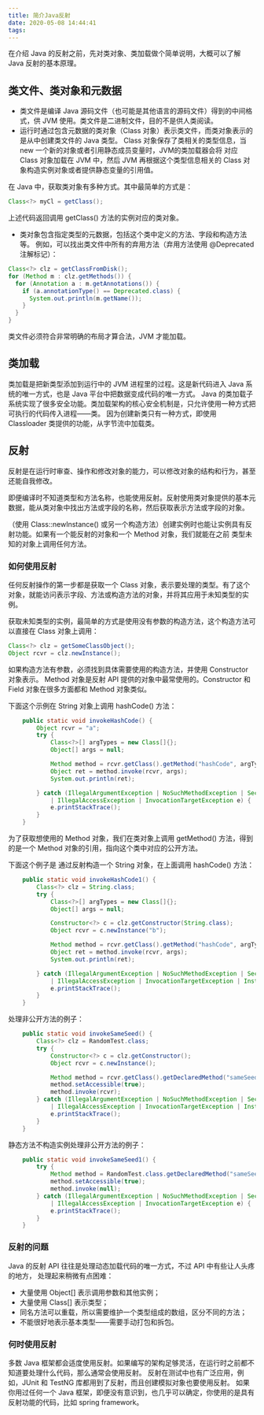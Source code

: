 ```yaml
---
title: 简介Java反射
date: 2020-05-08 14:44:41
tags:
---
```


在介绍 Java 的反射之前，先对类对象、类加载做个简单说明，大概可以了解 Java 反射的基本原理。

## 类文件、类对象和元数据

* 类文件是编译 Java 源码文件（也可能是其他语言的源码文件）得到的中间格式，供 JVM 使用。类文件是二进制文件，目的不是供人类阅读。
* 运行时通过包含元数据的类对象（Class 对象）表示类文件，而类对象表示的是从中创建类文件的 Java 类型。
  Class 对象保存了类相关的类型信息，当 new 一个新的对象或者引用静态成员变量时，JVM的类加载器会将
  对应 Class 对象加载在 JVM 中，然后 JVM 再根据这个类型信息相关的 Class 对象构造实例对象或者提供静态变量的引用值。

在 Java 中，获取类对象有多种方式。其中最简单的方式是：

```Java
Class<?> myCl = getClass();
```

上述代码返回调用 getClass() 方法的实例对应的类对象。

* 类对象包含指定类型的元数据，包括这个类中定义的方法、字段和构造方法等。
例如，可以找出类文件中所有的弃用方法（弃用方法使用 @Deprecated 注解标记）：

```Java
Class<?> clz = getClassFromDisk();
for (Method m : clz.getMethods()) {
  for (Annotation a : m.getAnnotations()) {
    if (a.annotationType() == Deprecated.class) {
      System.out.println(m.getName());
    }
  }
}
```

类文件必须符合非常明确的布局才算合法，JVM 才能加载。

## 类加载

类加载是把新类型添加到运行中的 JVM 进程里的过程。这是新代码进入 Java 系统的唯一方式，也是 Java 平台中把数据变成代码的唯一方式。
Java 的类加载子系统实现了很多安全功能。类加载架构的核心安全机制是，只允许使用一种方式把可执行的代码传入进程——类。
因为创建新类只有一种方式，即使用 Classloader 类提供的功能，从字节流中加载类。

## 反射

反射是在运行时审查、操作和修改对象的能力，可以修改对象的结构和行为，甚至还能自我修改。

即便编译时不知道类型和方法名称，也能使用反射。反射使用类对象提供的基本元数据，能从类对象中找出方法或字段的名称，然后获取表示方法或字段的对象。

（使用 Class::newInstance() 或另一个构造方法）创建实例时也能让实例具有反射功能。如果有一个能反射的对象和一个 Method 对象，我们就能在之前
类型未知的对象上调用任何方法。

### 如何使用反射

任何反射操作的第一步都是获取一个 Class 对象，表示要处理的类型。有了这个对象，就能访问表示字段、方法或构造方法的对象，并将其应用于未知类型的实例。

获取未知类型的实例，最简单的方式是使用没有参数的构造方法，这个构造方法可以直接在 Class 对象上调用：

```Java
Class<?> clz = getSomeClassObject();
Object rcvr = clz.newInstance();
```

如果构造方法有参数，必须找到具体需要使用的构造方法，并使用 Constructor 对象表示。
Method 对象是反射 API 提供的对象中最常使用的。Constructor 和 Field 对象在很多方面都和 Method 对象类似。

下面这个示例在 String 对象上调用 hashCode() 方法：

```Java
    public static void invokeHashCode() {
        Object rcvr = "a";
        try {
            Class<?>[] argTypes = new Class[]{};
            Object[] args = null;

            Method method = rcvr.getClass().getMethod("hashCode", argTypes);
            Object ret = method.invoke(rcvr, args);
            System.out.println(ret);

        } catch (IllegalArgumentException | NoSuchMethodException | SecurityException
            | IllegalAccessException | InvocationTargetException e) {
            e.printStackTrace();
        }
    }
```

为了获取想使用的 Method 对象，我们在类对象上调用 getMethod() 方法，得到的是一个 Method 对象的引用，指向这个类中对应的公开方法。

下面这个例子是 通过反射构造一个 String 对象，在上面调用 hashCode() 方法：

```Java
    public static void invokeHashCode1() {
        Class<?> clz = String.class;
        try {
            Class<?>[] argTypes = new Class[]{};
            Object[] args = null;

            Constructor<?> c = clz.getConstructor(String.class);
            Object rcvr = c.newInstance("b");

            Method method = rcvr.getClass().getMethod("hashCode", argTypes);
            Object ret = method.invoke(rcvr, args);
            System.out.println(ret);

        } catch (IllegalArgumentException | NoSuchMethodException | SecurityException
            | IllegalAccessException | InvocationTargetException | InstantiationException e) {
            e.printStackTrace();
        }
    }
```

处理非公开方法的例子：

```Java
    public static void invokeSameSeed() {
        Class<?> clz = RandomTest.class;
        try {
            Constructor<?> c = clz.getConstructor();
            Object rcvr = c.newInstance();

            Method method = rcvr.getClass().getDeclaredMethod("sameSeed");
            method.setAccessible(true);
            method.invoke(rcvr);
        } catch (IllegalArgumentException | NoSuchMethodException | SecurityException
            | IllegalAccessException | InvocationTargetException | InstantiationException e) {
            e.printStackTrace();
        }
    }
```

静态方法不构造实例处理非公开方法的例子：

```Java
    public static void invokeSameSeed1() {
        try {
            Method method = RandomTest.class.getDeclaredMethod("sameSeed");
            method.setAccessible(true);
            method.invoke(null);
        } catch (IllegalArgumentException | NoSuchMethodException | SecurityException
            | IllegalAccessException | InvocationTargetException e) {
            e.printStackTrace();
        }
    }
```

### 反射的问题

Java 的反射 API 往往是处理动态加载代码的唯一方式，不过 API 中有些让人头疼的地方，
处理起来稍微有点困难：

* 大量使用 Object[] 表示调用参数和其他实例；
* 大量使用 Class[] 表示类型；
* 同名方法可以重载，所以需要维护一个类型组成的数组，区分不同的方法；
* 不能很好地表示基本类型——需要手动打包和拆包。

### 何时使用反射

多数 Java 框架都会适度使用反射。如果编写的架构足够灵活，在运行时之前都不知道要处理什么代码，那么通常会使用反射。
反射在测试中也有广泛应用，例如，JUnit 和 TestNG 库都用到了反射，而且创建模拟对象也要使用反射。
如果你用过任何一个 Java 框架，即便没有意识到，也几乎可以确定，你使用的是具有反射功能的代码，比如 spring framework。
